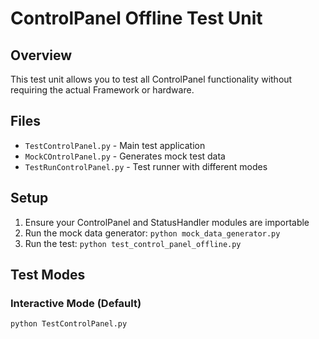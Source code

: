 # ControlPanel Offline Test Unit

## Overview
This test unit allows you to test all ControlPanel functionality without requiring the actual Framework or hardware.

## Files
- `TestControlPanel.py` - Main test application
- `MockCOntrolPanel.py` - Generates mock test data
- `TestRunControlPanel.py` - Test runner with different modes

## Setup
1. Ensure your ControlPanel and StatusHandler modules are importable
2. Run the mock data generator: `python mock_data_generator.py`
3. Run the test: `python test_control_panel_offline.py`

## Test Modes

### Interactive Mode (Default)
```bash
python TestControlPanel.py